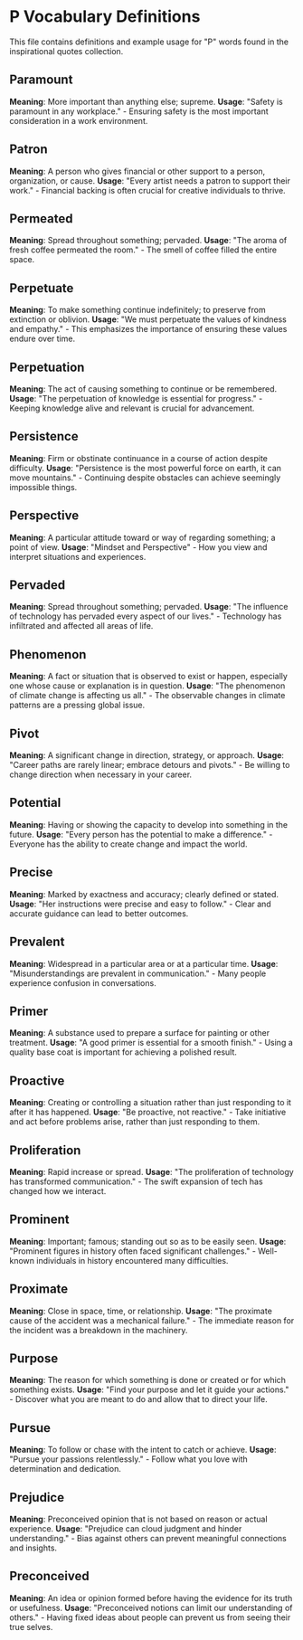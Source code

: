 # P Vocabulary Definitions

This file contains definitions and example usage for "P" words found in the inspirational quotes collection.

<!-- Add vocabulary words here following the format:
## WordName

**Meaning**: Clear, concise definition of the word.
**Usage**: "Quote or example sentence." - Explanation of the usage context.
-->

## Paramount

**Meaning**: More important than anything else; supreme.
**Usage**: "Safety is paramount in any workplace." - Ensuring safety is the most important consideration in a work environment.

## Patron

**Meaning**: A person who gives financial or other support to a person, organization, or cause.
**Usage**: "Every artist needs a patron to support their work." - Financial backing is often crucial for creative individuals to thrive.

## Permeated

**Meaning**: Spread throughout something; pervaded.
**Usage**: "The aroma of fresh coffee permeated the room." - The smell of coffee filled the entire space.

## Perpetuate

**Meaning**: To make something continue indefinitely; to preserve from extinction or oblivion.
**Usage**: "We must perpetuate the values of kindness and empathy." - This emphasizes the importance of ensuring these values endure over time.

## Perpetuation

**Meaning**: The act of causing something to continue or be remembered.
**Usage**: "The perpetuation of knowledge is essential for progress." - Keeping knowledge alive and relevant is crucial for advancement.

## Persistence

**Meaning**: Firm or obstinate continuance in a course of action despite difficulty.
**Usage**: "Persistence is the most powerful force on earth, it can move mountains." - Continuing despite obstacles can achieve seemingly impossible things.

## Perspective

**Meaning**: A particular attitude toward or way of regarding something; a point of view.
**Usage**: "Mindset and Perspective" - How you view and interpret situations and experiences.

## Pervaded

**Meaning**: Spread throughout something; pervaded.
**Usage**: "The influence of technology has pervaded every aspect of our lives." - Technology has infiltrated and affected all areas of life.

## Phenomenon

**Meaning**: A fact or situation that is observed to exist or happen, especially one whose cause or explanation is in question.
**Usage**: "The phenomenon of climate change is affecting us all." - The observable changes in climate patterns are a pressing global issue.

## Pivot

**Meaning**: A significant change in direction, strategy, or approach.
**Usage**: "Career paths are rarely linear; embrace detours and pivots." - Be willing to change direction when necessary in your career.

## Potential

**Meaning**: Having or showing the capacity to develop into something in the future.
**Usage**: "Every person has the potential to make a difference." - Everyone has the ability to create change and impact the world.

## Precise

**Meaning**: Marked by exactness and accuracy; clearly defined or stated.
**Usage**: "Her instructions were precise and easy to follow." - Clear and accurate guidance can lead to better outcomes.

## Prevalent

**Meaning**: Widespread in a particular area or at a particular time.
**Usage**: "Misunderstandings are prevalent in communication." - Many people experience confusion in conversations.

## Primer

**Meaning**: A substance used to prepare a surface for painting or other treatment.
**Usage**: "A good primer is essential for a smooth finish." - Using a quality base coat is important for achieving a polished result.

## Proactive

**Meaning**: Creating or controlling a situation rather than just responding to it after it has happened.
**Usage**: "Be proactive, not reactive." - Take initiative and act before problems arise, rather than just responding to them.

## Proliferation

**Meaning**: Rapid increase or spread.
**Usage**: "The proliferation of technology has transformed communication." - The swift expansion of tech has changed how we interact.

## Prominent

**Meaning**: Important; famous; standing out so as to be easily seen.
**Usage**: "Prominent figures in history often faced significant challenges." - Well-known individuals in history encountered many difficulties.

## Proximate

**Meaning**: Close in space, time, or relationship.
**Usage**: "The proximate cause of the accident was a mechanical failure." - The immediate reason for the incident was a breakdown in the machinery.

## Purpose

**Meaning**: The reason for which something is done or created or for which something exists.
**Usage**: "Find your purpose and let it guide your actions." - Discover what you are meant to do and allow that to direct your life.

## Pursue

**Meaning**: To follow or chase with the intent to catch or achieve.
**Usage**: "Pursue your passions relentlessly." - Follow what you love with determination and dedication.

## Prejudice

**Meaning**: Preconceived opinion that is not based on reason or actual experience.
**Usage**: "Prejudice can cloud judgment and hinder understanding." - Bias against others can prevent meaningful connections and insights.

## Preconceived

**Meaning**: An idea or opinion formed before having the evidence for its truth or usefulness.
**Usage**: "Preconceived notions can limit our understanding of others." - Having fixed ideas about people can prevent us from seeing their true selves.
